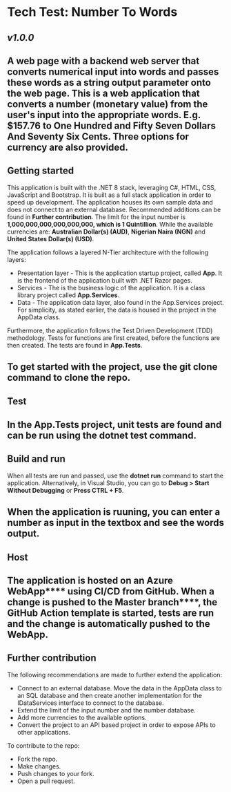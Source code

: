 # Tech Test: Number To Words
*v1.0.0*
--
A web page with a backend web server that converts numerical input into words and passes these words as a string output parameter onto the web page. This is a web application that converts a number (monetary value) from the user's input into the appropriate words. E.g. $157.76 to One Hundred and Fifty Seven Dollars And Seventy Six Cents. Three options for currency are also provided.
--

## Getting started
This application is built with the .NET 8 stack, leveraging C#, HTML, CSS, JavaScript and Bootstrap. It is built as a full stack application in order to speed up development. The application houses its own sample data and does not connect to an external database. Recommended additions can be found in **Further contribution**. The limit for the input number is **1,000,000,000,000,000,000, which is 1 Quintillion**. While the available currencies are: **Australian Dollar(s) (AUD)**, **Nigerian Naira (NGN)** and **United States Dollar(s) (USD)**.

The application follows a layered N-Tier architecture with the following layers:
* Presentation layer - This is the application startup project, called **App**. It is the frontend of the application built with .NET Razor pages.
* Services - The is the business logic of the application. It is a class library project called **App.Services**.
* Data - The application data layer, also found in the App.Services project. For simplicity, as stated earlier, the data is housed in the project in the AppData class.

Furthermore, the application follows the Test Driven Development (TDD) methodology. Tests for functions are first created, before the functions are then created. The tests are found in **App.Tests**.

To get started with the project, use the **git clone** command to clone the repo.
--

## Test
In the App.Tests project, unit tests are found and can be run using the **dotnet test** command.
--

## Build and run
When all tests are run and passed, use the **dotnet run** command to start the application. Alternatively, in Visual Studio, you can go to **Debug > Start Without Debugging** or **Press CTRL + F5**.

When the application is ruuning, you can enter a number as input in the textbox and see the words output.
--

## Host
The application is hosted on an Azure WebApp**** using CI/CD from GitHub. When a change is pushed to the Master branch****, the GitHub Action template is started, tests are run and the change is automatically pushed to the WebApp.
--

## Further contribution
The following recommendations are made to further extend the application:
* Connect to an external database. Move the data in the AppData class to an SQL database and then create another implementation for the IDataServices interface to connect to the database.
* Extend the limit of the input number and the number database.
* Add more currencies to the available options.
* Convert the project to an API based project in order to expose APIs to other applications.

To contribute to the repo:
* Fork the repo.
* Make changes.
* Push changes to your fork.
* Open a pull request.

